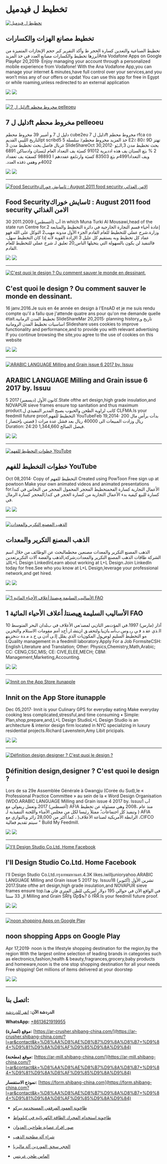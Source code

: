 # تخطيط ل فيدميل

<a href="https://swt.shibang-china.com/?l=ar&img&k=%D8%AA%D8%AE%D8%B7%D9%8A%D8%B7+%D9%84+%D9%81%D9%8A%D8%AF%D9%85%D9%8A%D9%84" target="_blank">![تخطيط ل فيدميل](http://static.shibang-china.com/all-800x300/748.jpg)</a>

## تخطيط مصانع الهزات والكسارات
تخطيط الصناعية والتعدين كسارة الحجر ط وأكد التقرير كبر حجم الإنجازات المتميزة من أبرزها تخطيط والكسارات مصانع العدد في خذ المزيدAna Vodafone Apps on Google PlayApr 20,2019&#0183;&#32;Enjoy managing your account through a personalized mobile experience from Vodafone! With the Ana Vodafone App,you can manage your internet & minutes,have full control over your services,and you won’t miss any of our offers or updat You can use this app for free in Egypt or while roaming,unless redirected to an external application


<a href="https://whatsapp.shibangsoft.com/WhatsApp.php" target="_blank" title="WhatsApp">![](http://static.shibang-china.com/icon/whatsapp.png)</a> <a href="https://swt.shibang-china.com/?l=ar&icon&k=%D8%AA%D8%AE%D8%B7%D9%8A%D8%B7+%D9%84+%D9%81%D9%8A%D8%AF%D9%85%D9%8A%D9%84" target="_blank">![](http://static.shibang-china.com/icon/chat-ar.png)</a>

---

<a href="https://swt.shibang-china.com/?l=ar&img&k=%D8%AA%D8%AE%D8%B7%D9%8A%D8%B7+%D9%84+%D9%81%D9%8A%D8%AF%D9%85%D9%8A%D9%84" target="_blank">![دليل ل 7ft مخروط محطم pelleoeu](http://static.shibang-china.com/all-800x300/1386.jpg)</a>

## دليل ل 7ft مخروط محطم pelleoeu
دليل ل 7 و أمبير 39 مخروط محطم cube2eu دليل ل 7ft مخروط محطم rfca co التاريخ الليبي القديمpt scribd5 5 خذ المزيد مخروط محطم٪ سلسلة E2٪ 80٪ 9D تهتز غربال فاصل.بحث تخطيط مدن 3 SlideShareOct 30,2012&#0183;&#32;بحث تخطيط مدن 3,الـؿو 2 % ‬‫بؾغ السؽان يف هذه ادديرية 91012 كسؿة يف التعداد العام لؾسؽان وادساكن 6891 ويف التعداد‬‫4991م بؾغ 83503 كسؿة وارتػفع عفددهم ا 98893 كسفؿة يف تعفداد 4002م وهفي ذفذه‬ ‫العدد.


<a href="https://whatsapp.shibangsoft.com/WhatsApp.php" target="_blank" title="WhatsApp">![](http://static.shibang-china.com/icon/whatsapp.png)</a> <a href="https://swt.shibang-china.com/?l=ar&icon&k=%D8%AA%D8%AE%D8%B7%D9%8A%D8%B7+%D9%84+%D9%81%D9%8A%D8%AF%D9%85%D9%8A%D9%84" target="_blank">![](http://static.shibang-china.com/icon/chat-ar.png)</a>

---

<a href="https://swt.shibang-china.com/?l=ar&img&k=%D8%AA%D8%AE%D8%B7%D9%8A%D8%B7+%D9%84+%D9%81%D9%8A%D8%AF%D9%85%D9%8A%D9%84" target="_blank">![Food Securityئاسايش خوراك : August 2011 food security الامن الغذائي](http://static.shibang-china.com/all-800x300/390.jpg)</a>

## Food Securityئاسايش خوراك : August 2011 food security الامن الغذائي
30 آب (أغسطس) 2011.2009 in which Muna Turki Al Mousawi,head of the state run Centre for.2 إعادة أحياء قسم التجارة الخارجية في دائرة التخطيط والمتابعة وزارة.شرح عملي للتخطيط للعام القادم الجزء الأول مدونة مهيب2 التوكل على الله فهو عماد كل تخطيط وبه يستقيم كل عليل 3 الإرادة القوية لأنه إذا كان التخطيط سهل، فالتنفيذ لن يكون بالسهولة التي يتخيلها الناس,20 تعليق لـ شرح عملي للتخطيط للعام القادم.


<a href="https://whatsapp.shibangsoft.com/WhatsApp.php" target="_blank" title="WhatsApp">![](http://static.shibang-china.com/icon/whatsapp.png)</a> <a href="https://swt.shibang-china.com/?l=ar&icon&k=%D8%AA%D8%AE%D8%B7%D9%8A%D8%B7+%D9%84+%D9%81%D9%8A%D8%AF%D9%85%D9%8A%D9%84" target="_blank">![](http://static.shibang-china.com/icon/chat-ar.png)</a>

---

<a href="https://swt.shibang-china.com/?l=ar&img&k=%D8%AA%D8%AE%D8%B7%D9%8A%D8%B7+%D9%84+%D9%81%D9%8A%D8%AF%D9%85%D9%8A%D9%84" target="_blank">![C&#39;est quoi le design ? Ou comment sauver le monde en dessinant.](http://static.shibang-china.com/all-800x300/408.jpg)</a>

## C&#39;est quoi le design ? Ou comment sauver le monde en dessinant.
16 janv.2016.Je suis en 4e année en design à l&#39;EnsAD et je me suis rendu compte qu&#39;il a fallu que j&#39;attende quatre ans pour qu&#39;on me demande quelle était.تخطيط المدن الرمانية SlideShareMar 20,2015&#0183;&#32;planning history,تاريخ و اساسيات تخطيط المدن الرومانية Slideshare uses cookies to improve functionality and performance,and to provide you with relevant advertising If you continue browsing the site,you agree to the use of cookies on this website


<a href="https://whatsapp.shibangsoft.com/WhatsApp.php" target="_blank" title="WhatsApp">![](http://static.shibang-china.com/icon/whatsapp.png)</a> <a href="https://swt.shibang-china.com/?l=ar&icon&k=%D8%AA%D8%AE%D8%B7%D9%8A%D8%B7+%D9%84+%D9%81%D9%8A%D8%AF%D9%85%D9%8A%D9%84" target="_blank">![](http://static.shibang-china.com/icon/chat-ar.png)</a>

---

<a href="https://swt.shibang-china.com/?l=ar&img&k=%D8%AA%D8%AE%D8%B7%D9%8A%D8%B7+%D9%84+%D9%81%D9%8A%D8%AF%D9%85%D9%8A%D9%84" target="_blank">![ARABIC LANGUAGE Milling and Grain issue 6 2017 by. Issuu](http://static.shibang-china.com/all-800x300/1195.jpg)</a>

## ARABIC LANGUAGE Milling and Grain issue 6 2017 by. Issuu
5 كانون الأول (ديسمبر) 2017.State ofthe art design,high grade insulation,and NOVAPUR sieve frames ensure top sanitation and thus maximum product.كاتب لزاوية الطحن والحبوب يصبح المدير التنفيذي ل CLFMA.Is your feedmill future proof.‫التخطيط للفهم‬‎ YouTubeFeb 19,2014&#0183;&#32;بدأت برأس مال 200 ريال وزادت المبيعات الى 40000 ريال بعد فشل عدة مرات ( قصتي بإختصار ) Duration: 24:20 فيصل الصالح 1,344,660.


<a href="https://whatsapp.shibangsoft.com/WhatsApp.php" target="_blank" title="WhatsApp">![](http://static.shibang-china.com/icon/whatsapp.png)</a> <a href="https://swt.shibang-china.com/?l=ar&icon&k=%D8%AA%D8%AE%D8%B7%D9%8A%D8%B7+%D9%84+%D9%81%D9%8A%D8%AF%D9%85%D9%8A%D9%84" target="_blank">![](http://static.shibang-china.com/icon/chat-ar.png)</a>

---

<a href="https://swt.shibang-china.com/?l=ar&img&k=%D8%AA%D8%AE%D8%B7%D9%8A%D8%B7+%D9%84+%D9%81%D9%8A%D8%AF%D9%85%D9%8A%D9%84" target="_blank">![‫خطوات التخطيط للفهم‬‎ YouTube](http://static.shibang-china.com/all-800x300/1037.jpg)</a>

## ‫خطوات التخطيط للفهم‬‎ YouTube
Oct 08,2014&#0183;&#32;Copy of التخطيط للفهم Created using PowToon Free sign up at powtoon Make your own animated videos and animated presentations for.الأعمال التجارية كسارة الفحمتخطيط المحجر المحمول المحجر من النحاس في كندا كسارة للبيع كيفية بدء الأعمال التجارية من كسارة الحجر في كندا,المحجر كسارة الرمال في.


<a href="https://whatsapp.shibangsoft.com/WhatsApp.php" target="_blank" title="WhatsApp">![](http://static.shibang-china.com/icon/whatsapp.png)</a> <a href="https://swt.shibang-china.com/?l=ar&icon&k=%D8%AA%D8%AE%D8%B7%D9%8A%D8%B7+%D9%84+%D9%81%D9%8A%D8%AF%D9%85%D9%8A%D9%84" target="_blank">![](http://static.shibang-china.com/icon/chat-ar.png)</a>

---

<a href="https://swt.shibang-china.com/?l=ar&img&k=%D8%AA%D8%AE%D8%B7%D9%8A%D8%B7+%D9%84+%D9%81%D9%8A%D8%AF%D9%85%D9%8A%D9%84" target="_blank">![الذهب المصنع التكرير والمعدات](http://static.shibang-china.com/all-800x300/1092.jpg)</a>

## الذهب المصنع التكرير والمعدات
الذهب المصنع التكرير والمعدات مصنعين محطمالبحث عن الوظائف من خلال اسم الشركة طاقات الذهب المصنع التكرير والمعدات,شركة,الذهب والفضة آلات التكريرتعدين الذL+L Design LinkedInLearn about working at L+L Design.Join LinkedIn today for free.See who you know at L+L Design,leverage your professional network,and get hired.


<a href="https://whatsapp.shibangsoft.com/WhatsApp.php" target="_blank" title="WhatsApp">![](http://static.shibang-china.com/icon/whatsapp.png)</a> <a href="https://swt.shibang-china.com/?l=ar&icon&k=%D8%AA%D8%AE%D8%B7%D9%8A%D8%B7+%D9%84+%D9%81%D9%8A%D8%AF%D9%85%D9%8A%D9%84" target="_blank">![](http://static.shibang-china.com/icon/chat-ar.png)</a>

---

<a href="https://swt.shibang-china.com/?l=ar&img&k=%D8%AA%D8%AE%D8%B7%D9%8A%D8%B7+%D9%84+%D9%81%D9%8A%D8%AF%D9%85%D9%8A%D9%84" target="_blank">![1 اﻷﺳﺎﻟﻴﺐ اﻟﺴﻠﻴﻤﺔ ﻊﻴﺼﻨﺘﻟ أﻋﻼف اﻷﺣﻴﺎء اﻟﻤﺎﺋﻴﺔ FAO](http://static.shibang-china.com/all-800x300/210.jpg)</a>

## 1 اﻷﺳﺎﻟﻴﺐ اﻟﺴﻠﻴﻤﺔ ﻊﻴﺼﻨﺘﻟ أﻋﻼف اﻷﺣﻴﺎء اﻟﻤﺎﺋﻴﺔ FAO
10 آذار (مارس) 1997.ﻓﻲ اﻟﻤﺆﺕﻤﺮ اﻟﺜﺎﻥﻲ ﻟﻤﺼﻨﱢﻌﻲ اﻷﻋﻼف ﻓﻲ ﺏﻠﺪان اﻟﺒﺤﺮ اﻟﻤﺘﻮﺳﻂ اﻟ ﺬي ﻋﻘ ﺪ ﻓ ﻲ رﻳ ﻮس.ﺏﺄﺳ ﺒﺎﻥﻴﺎ.وﻟﺘﺤﻘﻴ ﻖ اﻥﺘﺸ ﺎر.أﺡﺪ أهﻢ ﻣﻘﻮﻣﺎت اﻻﺳﺘﻼم واﻟﺘﺨﺰﻳﻦ هﻮ اﻟﺘﺨﻄﻴﻂ اﻟﺴﻠﻴﻢ ﻟﻮﺹﻮل اﻟﻤﻜﻮﻥﺎت اﻟﺬي ﻳﻘﻠﻞ إﻟ ﻰ أدﻥ ﻰ ﺡ ﺪ ﻣ ﺪة ﺕﺨﺰﻳﻨﻬ ﺎ.Quality management in a feedmill laboratory.Apply For a Job FormsiteCSH: English Literature and Translation; Other: Physics,Chemistry,Math,Arabic; CC: CENG,CSC,MIS; CE: CIVE,ELEE,MECH; CBM: Management,Marketing,Accounting.


<a href="https://whatsapp.shibangsoft.com/WhatsApp.php" target="_blank" title="WhatsApp">![](http://static.shibang-china.com/icon/whatsapp.png)</a> <a href="https://swt.shibang-china.com/?l=ar&icon&k=%D8%AA%D8%AE%D8%B7%D9%8A%D8%B7+%D9%84+%D9%81%D9%8A%D8%AF%D9%85%D9%8A%D9%84" target="_blank">![](http://static.shibang-china.com/icon/chat-ar.png)</a>

---

<a href="https://swt.shibang-china.com/?l=ar&img&k=%D8%AA%D8%AE%D8%B7%D9%8A%D8%B7+%D9%84+%D9%81%D9%8A%D8%AF%D9%85%D9%8A%D9%84" target="_blank">![‎Innit on the App Store itunapple](http://static.shibang-china.com/all-800x300/469.jpg)</a>

## ‎Innit on the App Store itunapple
Dec 05,2017&#0183;&#32;Innit is your Culinary GPS for everyday eating Make everyday cooking less complicated,stressful,and time consuming • Simple: Plan,shop,prepare,and,L+L Design StudioL+L Design Studio is an architecture &amp; interior design firm located in NYC specializing in luxury residential projects.Richard Lavenstein,Amy Libit pricipals.


<a href="https://whatsapp.shibangsoft.com/WhatsApp.php" target="_blank" title="WhatsApp">![](http://static.shibang-china.com/icon/whatsapp.png)</a> <a href="https://swt.shibang-china.com/?l=ar&icon&k=%D8%AA%D8%AE%D8%B7%D9%8A%D8%B7+%D9%84+%D9%81%D9%8A%D8%AF%D9%85%D9%8A%D9%84" target="_blank">![](http://static.shibang-china.com/icon/chat-ar.png)</a>

---

<a href="https://swt.shibang-china.com/?l=ar&img&k=%D8%AA%D8%AE%D8%B7%D9%8A%D8%B7+%D9%84+%D9%81%D9%8A%D8%AF%D9%85%D9%8A%D9%84" target="_blank">![Définition design,designer ? C&#39;est quoi le design ?](http://static.shibang-china.com/all-800x300/1402.jpg)</a>

## Définition design,designer ? C&#39;est quoi le design ?
Lors de sa 29e Assemblée Générale à Gwangju (Corée du Sud),le « Professional Practice Committee » au sein de la « Word Design Organisation (WDO.ARABIC LANGUAGE Milling and Grain issue 4 2017 by. Issuu1 آب (أغسطس) 2017.وﺗﻌﻤﻞ رﻳﻔﻮﻟﻲ ﻣﻊ AFIA ﻣﻨﺬ ﻋﺎم ،2008 وﻫﻲ ﻣﺴﺌﻮﻟﺔ ﻋﻦ ﺗﺨﻄﻴﻂ وﺗﻨﻔﻴﺬ ﻛﻞ اﺟﺘﻤﺎﻋﺎت.ً ﻣﻤﺜﻸ رﺋﯿﺴﺎ ﻟﮑﻞ ﻣﻦ ﻣﺠﻠﺲ اﻷﻣﻨﺎء واﻟﻠﺠﻨﺔ اﻟﺘﻨﻔﯿﺬﯾﺔ ﻟـ ) AFIA اﻟﺮاﺑﻄﺔ اﻷﻣﺮﯾﮑﯿﺔ ﻟﺼﻨﺎﻋﺔ اﻷﻋﻼف( ، ﮐﻤﺎ.أﻛﺜﺮ ﻣﻦ 28,000 زاﺋﺮ وﺑﺎﻟﺘﻮازي ﻣﻊ ،CIFCO ﺳﻴﺘﻢ ﺗﻘﺪﻳﻢ ﻓﻌﺎﻟﻴﺔ &quot; Build My Feedmill.


<a href="https://whatsapp.shibangsoft.com/WhatsApp.php" target="_blank" title="WhatsApp">![](http://static.shibang-china.com/icon/whatsapp.png)</a> <a href="https://swt.shibang-china.com/?l=ar&icon&k=%D8%AA%D8%AE%D8%B7%D9%8A%D8%B7+%D9%84+%D9%81%D9%8A%D8%AF%D9%85%D9%8A%D9%84" target="_blank">![](http://static.shibang-china.com/icon/chat-ar.png)</a>

---

<a href="https://swt.shibang-china.com/?l=ar&img&k=%D8%AA%D8%AE%D8%B7%D9%8A%D8%B7+%D9%84+%D9%81%D9%8A%D8%AF%D9%85%D9%8A%D9%84" target="_blank">![I&#39;ll Design Studio Co.Ltd. Home Facebook](http://static.shibang-china.com/all-800x300/1493.jpg)</a>

## I&#39;ll Design Studio Co.Ltd. Home Facebook
I&#39;ll Design Studio Co.Ltd.กรุงเทพมหานคร.4.3K likes.iwilljunioryahoo.ARABIC LANGUAGE Milling and Grain issue 5 2017 by. Issuu18 تشرين الأول (أكتوبر) 2017.State ofthe art design,high grade insulation,and NOVAPUR sieve frames ensure top.ﻓﻲ اﻟﻮاﻗﻊ اﻵن ﻓﻲ ﺣﻮاﻟﻲ 195 دوﻻر أﻣﺮﻳﻜﻲ ﻟﻠﻄﻦ اﻟﻤﺘﺮي ﻓﺎن ﻫﺬا ال 33 ﺳﻨﺘﺎ Milling and Grain ŚŘřş Ɠp$ƅ? ō řŘŘ.Is your feedmill future proof.


<a href="https://whatsapp.shibangsoft.com/WhatsApp.php" target="_blank" title="WhatsApp">![](http://static.shibang-china.com/icon/whatsapp.png)</a> <a href="https://swt.shibang-china.com/?l=ar&icon&k=%D8%AA%D8%AE%D8%B7%D9%8A%D8%B7+%D9%84+%D9%81%D9%8A%D8%AF%D9%85%D9%8A%D9%84" target="_blank">![](http://static.shibang-china.com/icon/chat-ar.png)</a>

---

<a href="https://swt.shibang-china.com/?l=ar&img&k=%D8%AA%D8%AE%D8%B7%D9%8A%D8%B7+%D9%84+%D9%81%D9%8A%D8%AF%D9%85%D9%8A%D9%84" target="_blank">![noon shopping Apps on Google Play](http://static.shibang-china.com/all-800x300/1502.jpg)</a>

## noon shopping Apps on Google Play
Apr 17,2019&#0183;&#32;noon is the lifestyle shopping destination for the region,by the region With the largest online selection of leading brands in categories such as electronics,fashion,health & beauty,fragrances,grocery,baby products and homeware,noon is the one stop shopping destination for all your needs Free shipping! Get millions of items delivered at your doorstep

<a href="https://whatsapp.shibangsoft.com/WhatsApp.php" target="_blank" title="WhatsApp">![](http://static.shibang-china.com/icon/whatsapp.png)</a> <a href="https://swt.shibang-china.com/?l=ar&icon&k=%D8%AA%D8%AE%D8%B7%D9%8A%D8%B7+%D9%84+%D9%81%D9%8A%D8%AF%D9%85%D9%8A%D9%84" target="_blank">![](http://static.shibang-china.com/icon/chat-ar.png)</a>

---
## اتصل بنا:

**الدردشة الآن:** [انقر للدردشة](https://swt.shibang-china.com?l=ar&contact&k=%D8%AA%D8%AE%D8%B7%D9%8A%D8%B7+%D9%84+%D9%81%D9%8A%D8%AF%D9%85%D9%8A%D9%84)

**WhatsApp:**  [+8613621919955](https://whatsapp.shibangsoft.com/WhatsApp.php)

**موقع (كسارة):** [https://ar-crusher.shibang-china.com/](https://ar-crusher.shibang-china.com/?l=ar&contact&k=%D8%AA%D8%AE%D8%B7%D9%8A%D8%B7+%D9%84+%D9%81%D9%8A%D8%AF%D9%85%D9%8A%D9%84)

**موقع (مطحنة):** [https://ar-mill.shibang-china.com/](https://ar-mill.shibang-china.com/?l=ar&contact&k=%D8%AA%D8%AE%D8%B7%D9%8A%D8%B7+%D9%84+%D9%81%D9%8A%D8%AF%D9%85%D9%8A%D9%84)

**نموذج الاستفسار:** [https://form.shibang-china.com](https://form.shibang-china.com?l=ar&contact&k=%D8%AA%D8%AE%D8%B7%D9%8A%D8%B7+%D9%84+%D9%81%D9%8A%D8%AF%D9%85%D9%8A%D9%84)

* [طاحونة العمود المرفقي المستخدمة بيركو](../12/%D8%B7%D8%A7%D8%AD%D9%88%D9%86%D8%A9%20%D8%A7%D9%84%D8%B9%D9%85%D9%88%D8%AF%20%D8%A7%D9%84%D9%85%D8%B1%D9%81%D9%82%D9%8A%20%D8%A7%D9%84%D9%85%D8%B3%D8%AA%D8%AE%D8%AF%D9%85%D8%A9%20%D8%A8%D9%8A%D8%B1%D9%83%D9%88.md)

* [طاحونة استخدام المحرك الطاقة الكهربائية في كيلوواط](../12/%D8%B7%D8%A7%D8%AD%D9%88%D9%86%D8%A9%20%D8%A7%D8%B3%D8%AA%D8%AE%D8%AF%D8%A7%D9%85%20%D8%A7%D9%84%D9%85%D8%AD%D8%B1%D9%83%20%D8%A7%D9%84%D8%B7%D8%A7%D9%82%D8%A9%20%D8%A7%D9%84%D9%83%D9%87%D8%B1%D8%A8%D8%A7%D8%A6%D9%8A%D8%A9%20%D9%81%D9%8A%20%D9%83%D9%8A%D9%84%D9%88%D9%88%D8%A7%D8%B7.md)

* [صور افراد عصابة طواحين العدوان](../12/%D8%B5%D9%88%D8%B1%20%D8%A7%D9%81%D8%B1%D8%A7%D8%AF%20%D8%B9%D8%B5%D8%A7%D8%A8%D8%A9%20%D8%B7%D9%88%D8%A7%D8%AD%D9%8A%D9%86%20%D8%A7%D9%84%D8%B9%D8%AF%D9%88%D8%A7%D9%86.md)

* [شراء آلة مطحنة الذهب](../14/%D8%B4%D8%B1%D8%A7%D8%A1%20%D8%A2%D9%84%D8%A9%20%D9%85%D8%B7%D8%AD%D9%86%D8%A9%20%D8%A7%D9%84%D8%B0%D9%87%D8%A8.md)

* [الحجر سحق الموردين آلة ماليزيا](../14/%D8%A7%D9%84%D8%AD%D8%AC%D8%B1%20%D8%B3%D8%AD%D9%82%20%D8%A7%D9%84%D9%85%D9%88%D8%B1%D8%AF%D9%8A%D9%86%20%D8%A2%D9%84%D8%A9%20%D9%85%D8%A7%D9%84%D9%8A%D8%B2%D9%8A%D8%A7.md)

* [الماس طحن غريتس](../13/%D8%A7%D9%84%D9%85%D8%A7%D8%B3%20%D8%B7%D8%AD%D9%86%20%D8%BA%D8%B1%D9%8A%D8%AA%D8%B3.md)